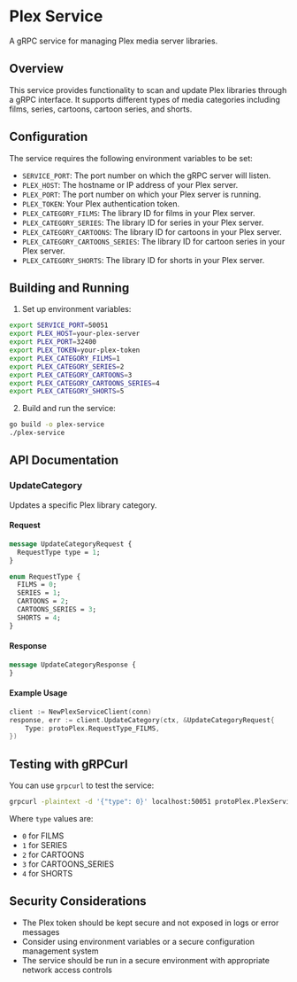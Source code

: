 # Plex Service

A gRPC service for managing Plex media server libraries.

## Overview

This service provides functionality to scan and update Plex libraries through a gRPC interface. It supports different types of media categories including films, series, cartoons, cartoon series, and shorts.

## Configuration

The service requires the following environment variables to be set:

- `SERVICE_PORT`: The port number on which the gRPC server will listen.
- `PLEX_HOST`: The hostname or IP address of your Plex server.
- `PLEX_PORT`: The port number on which your Plex server is running.
- `PLEX_TOKEN`: Your Plex authentication token.
- `PLEX_CATEGORY_FILMS`: The library ID for films in your Plex server.
- `PLEX_CATEGORY_SERIES`: The library ID for series in your Plex server.
- `PLEX_CATEGORY_CARTOONS`: The library ID for cartoons in your Plex server.
- `PLEX_CATEGORY_CARTOONS_SERIES`: The library ID for cartoon series in your Plex server.
- `PLEX_CATEGORY_SHORTS`: The library ID for shorts in your Plex server.

## Building and Running

1. Set up environment variables:
```bash
export SERVICE_PORT=50051
export PLEX_HOST=your-plex-server
export PLEX_PORT=32400
export PLEX_TOKEN=your-plex-token
export PLEX_CATEGORY_FILMS=1
export PLEX_CATEGORY_SERIES=2
export PLEX_CATEGORY_CARTOONS=3
export PLEX_CATEGORY_CARTOONS_SERIES=4
export PLEX_CATEGORY_SHORTS=5
```

2. Build and run the service:
```bash
go build -o plex-service
./plex-service
```

## API Documentation

### UpdateCategory

Updates a specific Plex library category.

#### Request
```protobuf
message UpdateCategoryRequest {
  RequestType type = 1;
}

enum RequestType {
  FILMS = 0;
  SERIES = 1;
  CARTOONS = 2;
  CARTOONS_SERIES = 3;
  SHORTS = 4;
}
```

#### Response
```protobuf
message UpdateCategoryResponse {
}
```

#### Example Usage
```go
client := NewPlexServiceClient(conn)
response, err := client.UpdateCategory(ctx, &UpdateCategoryRequest{
    Type: protoPlex.RequestType_FILMS,
})
```

## Testing with gRPCurl

You can use `grpcurl` to test the service:

```bash
grpcurl -plaintext -d '{"type": 0}' localhost:50051 protoPlex.PlexService/UpdateCategory
```

Where `type` values are:
- `0` for FILMS
- `1` for SERIES
- `2` for CARTOONS
- `3` for CARTOONS_SERIES
- `4` for SHORTS

## Security Considerations

- The Plex token should be kept secure and not exposed in logs or error messages
- Consider using environment variables or a secure configuration management system
- The service should be run in a secure environment with appropriate network access controls 